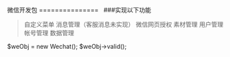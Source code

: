 微信开发包
===============  
###实现以下功能
>自定义菜单
>消息管理（客服消息未实现）
>微信网页授权
>素材管理
>用户管理
>帐号管理
>数据管理

$weObj = new Wechat();
$weObj->valid();
